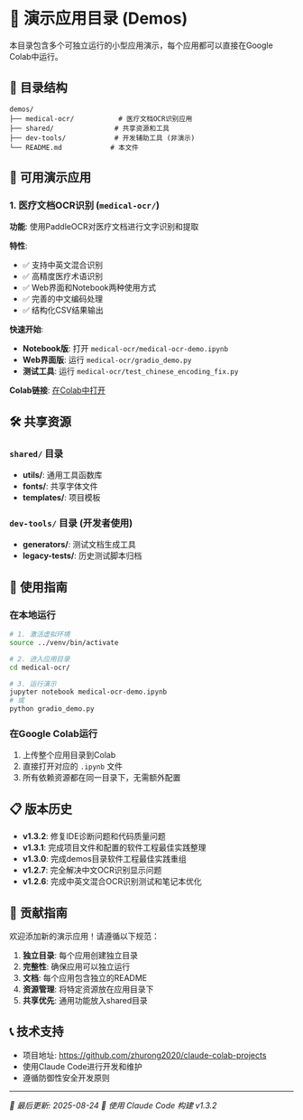 # 🚀 演示应用目录 (Demos)

本目录包含多个可独立运行的小型应用演示，每个应用都可以直接在Google Colab中运行。

## 📂 目录结构

```
demos/
├── medical-ocr/           # 医疗文档OCR识别应用
├── shared/               # 共享资源和工具
├── dev-tools/            # 开发辅助工具 (非演示)
└── README.md            # 本文件
```

## 🏥 可用演示应用

### 1. 医疗文档OCR识别 (`medical-ocr/`)

**功能**: 使用PaddleOCR对医疗文档进行文字识别和提取

**特性**:
- ✅ 支持中英文混合识别
- ✅ 高精度医疗术语识别  
- ✅ Web界面和Notebook两种使用方式
- ✅ 完善的中文编码处理
- ✅ 结构化CSV结果输出

**快速开始**:
- **Notebook版**: 打开 `medical-ocr/medical-ocr-demo.ipynb`
- **Web界面版**: 运行 `medical-ocr/gradio_demo.py`
- **测试工具**: 运行 `medical-ocr/test_chinese_encoding_fix.py`

**Colab链接**: [在Colab中打开](链接待更新)

## 🛠️ 共享资源

### `shared/` 目录
- **utils/**: 通用工具函数库
- **fonts/**: 共享字体文件
- **templates/**: 项目模板

### `dev-tools/` 目录 (开发者使用)
- **generators/**: 测试文档生成工具
- **legacy-tests/**: 历史测试脚本归档

## 🎯 使用指南

### 在本地运行
```bash
# 1. 激活虚拟环境
source ../venv/bin/activate

# 2. 进入应用目录
cd medical-ocr/

# 3. 运行演示
jupyter notebook medical-ocr-demo.ipynb
# 或
python gradio_demo.py
```

### 在Google Colab运行
1. 上传整个应用目录到Colab
2. 直接打开对应的 `.ipynb` 文件
3. 所有依赖资源都在同一目录下，无需额外配置

## 📋 版本历史

- **v1.3.2**: 修复IDE诊断问题和代码质量问题
- **v1.3.1**: 完成项目文件和配置的软件工程最佳实践整理
- **v1.3.0**: 完成demos目录软件工程最佳实践重组
- **v1.2.7**: 完全解决中文OCR识别显示问题
- **v1.2.6**: 完成中英文混合OCR识别测试和笔记本优化

## 🤝 贡献指南

欢迎添加新的演示应用！请遵循以下规范：

1. **独立目录**: 每个应用创建独立目录
2. **完整性**: 确保应用可以独立运行
3. **文档**: 每个应用包含独立的README
4. **资源管理**: 将特定资源放在应用目录下
5. **共享优先**: 通用功能放入shared目录

## 📞 技术支持

- 项目地址: https://github.com/zhurong2020/claude-colab-projects
- 使用Claude Code进行开发和维护
- 遵循防御性安全开发原则

---
*📅 最后更新: 2025-08-24*
*🤖 使用 Claude Code 构建 v1.3.2*